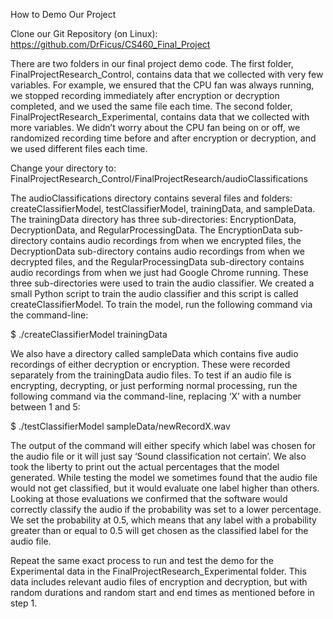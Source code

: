 How to Demo Our Project

Clone our Git Repository (on Linux): https://github.com/DrFicus/CS460_Final_Project 

There are two folders in our final project demo code. 
The first folder, FinalProjectResearch_Control, contains data that we collected with very few variables. For example, we ensured that the CPU fan was always running, we stopped recording immediately after encryption or decryption completed, and we used the same file each time.
The second folder, FinalProjectResearch_Experimental, contains data that we collected with more variables. We didn’t worry about the CPU fan being on or off, we randomized recording time before and after encryption or decryption, and we used different files each time.

Change your directory to: 
FinalProjectResearch_Control/FinalProjectResearch/audioClassifications

The audioClassifications directory contains several files and folders: createClassifierModel, testClassifierModel, trainingData, and sampleData. 
The trainingData directory has three sub-directories: EncryptionData, DecryptionData, and RegularProcessingData. The EncryptionData sub-directory contains audio recordings from when we encrypted files, the DecryptionData sub-directory contains audio recordings from when we decrypted files, and the RegularProcessingData sub-directory contains audio recordings from when we just had Google Chrome running. 
These three sub-directories were used to train the audio classifier. We created a small Python script to train the audio classifier and this script is called createClassifierModel. To train the model, run the following command via the command-line: 

$ ./createClassifierModel trainingData

We also have a directory called sampleData which contains five audio recordings of either decryption or encryption. These were recorded separately from the trainingData audio files. To test if an audio file is encrypting, decrypting, or just performing normal processing, run the following command via the command-line, replacing ‘X’ with a number between 1 and 5:

$ ./testClassifierModel sampleData/newRecordX.wav

The output of the command will either specify which label was chosen for the audio file or it will just say ‘Sound classification not certain’. We also took the liberty to print out the actual percentages that the model generated. While testing the model we sometimes found that the audio file would not get classified, but it would evaluate one label higher than others. Looking at those evaluations we confirmed that the software would correctly classify the audio if the probability was set to a lower percentage. We set the probability at 0.5, which means that any label with a probability greater than or equal to 0.5 will get chosen as the classified label for the audio file.

Repeat the same exact process to run and test the demo for the Experimental data in the FinalProjectResearch_Experimental folder. This data includes relevant audio files of encryption and decryption, but with random durations and random start and end times as mentioned before in step 1.
